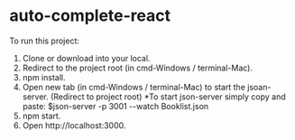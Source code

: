 # auto-complete-react

To run this project:
  1. Clone or download into your local.
  2. Redirect to the project root (in cmd-Windows / terminal-Mac).
  3. npm install.
  4. Open new tab (in cmd-Windows / terminal-Mac) to start the jsoan-server. (Redirect to project root)
    *To start json-server simply copy and paste: $json-server -p 3001 --watch Booklist.json
  5. npm start.
  6. Open http://localhost:3000.
 
